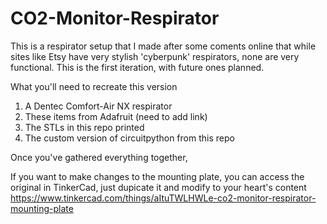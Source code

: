 # CO2-Monitor-Respirator

This is a respirator setup that I made after some coments online that while sites like Etsy have very stylish 'cyberpunk' respirators, none are very functional. This is the first iteration, with future ones planned.

What you'll need to recreate this version

1. A Dentec Comfort-Air NX respirator
2. These items from Adafruit (need to add link)
3. The STLs in this repo printed
4. The custom version of circuitpython from this repo

Once you've gathered everything together,



If you want to make changes to the mounting plate, you can access the original in TinkerCad, just dupicate it and modify to your heart's content https://www.tinkercad.com/things/aItuTWLHWLe-co2-monitor-respirator-mounting-plate
